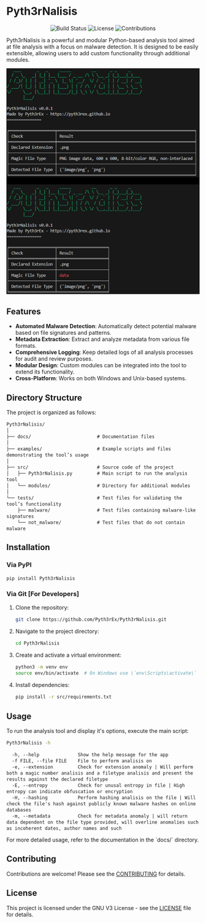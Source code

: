 
# Pyth3rNalisis

<div align="center">

![Build Status](https://img.shields.io/badge/build-passing-brightgreen)
![License](https://img.shields.io/badge/license-GNU-green)
![Contributions](https://img.shields.io/badge/contributions-welcome-orange)

</div>

Pyth3rNalisis is a powerful and modular Python-based analysis tool aimed at file analysis with a focus on malware detection. It is designed to be easily extensible, allowing users to add custom functionality through additional modules.
<div align="center">

![image](https://raw.githubusercontent.com/Pyth3rEx/Pyth3rNalisis/main/examples/test.png)
</div>

## Features

- **Automated Malware Detection**: Automatically detect potential malware based on file signatures and patterns.
- **Metadata Extraction**: Extract and analyze metadata from various file formats.
- **Comprehensive Logging**: Keep detailed logs of all analysis processes for audit and review purposes.
- **Modular Design**: Custom modules can be integrated into the tool to extend its functionality.
- **Cross-Platform**: Works on both Windows and Unix-based systems.

## Directory Structure

The project is organized as follows:

```
Pyth3rNalisis/
│
├── docs/                        # Documentation files
│
├── examples/                    # Example scripts and files demonstrating the tool’s usage
│
├── src/                         # Source code of the project
│   ├── Pyth3rNalisis.py         # Main script to run the analysis tool
│   └── modules/                 # Directory for additional modules
│
└── tests/                       # Test files for validating the tool’s functionality
    ├── malware/                 # Test files containing malware-like signatures
    └── not_malware/             # Test files that do not contain malware
```

## Installation

### Via PyPI

   ```bash
   pip install Pyth3rNalisis
   ```

### Via Git [For Developers]

1. Clone the repository:
   ```bash
   git clone https://github.com/Pyth3rEx/Pyth3rNalisis.git
   ```
2. Navigate to the project directory:
   ```bash
   cd Pyth3rNalisis
   ```
3. Create and activate a virtual environment:
   ```bash
   python3 -m venv env
   source env/bin/activate  # On Windows use \`env\Scripts\activate\`
   ```
4. Install dependencies:
   ```bash
   pip install -r src/requirements.txt
   ```

## Usage

To run the analysis tool and display it's options, execute the main script:

```bash
Pyth3rNalisis -h
```

```
  -h, --help              Show the help message for the app
  -f FILE, --file FILE    File to perform analisis on
  -e, --extension         Check for extension anomaly | Will perform both a magic number analisis and a filetype analisis and present the results against the declared filetype
  -E, --entropy           Check for unusal entropy in file | High entropy can indicate obfuscation or encryption
  -H, --hashing           Perform hashing analisis on the file | Will check the file's hash against publicly known malware hashes on online databases
  -m, --metadata          Check for metadata anomaly | will return data dependent on the file type provided, will overline anomalies such as incoherent dates, author names and such
```

For more detailed usage, refer to the documentation in the \`docs/\` directory.

## Contributing

Contributions are welcome! Please see the [CONTRIBUTING](CONTRIBUTING.md) for details.

## License

This project is licensed under the GNU V3 License - see the [LICENSE](LICENSE) file for details.
